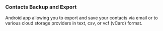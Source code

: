 ### Contacts Backup and Export

Android app allowing you to export and save your contacts via email or to various cloud storage providers in text, csv, or vcf (vCard) format.